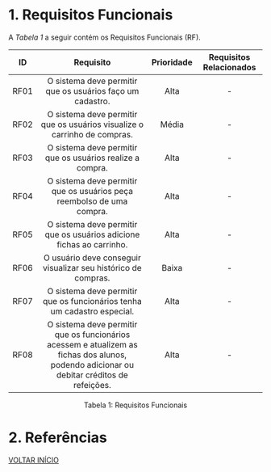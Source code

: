 # 1. Requisitos Funcionais

<p align="justify">A <i>Tabela 1</i> a seguir contém os Requisitos Funcionais (RF).</p>

| ID   |                                 Requisito                                   | Prioridade | Requisitos Relacionados |
| :--: | :-----------------------------------------------------------------------:   | :--------: | :---------: |
| RF01 |    O sistema deve permitir que os usuários faço um cadastro.                |  Alta     |    -     |
| RF02 |    O sistema deve permitir que os usuários visualize o carrinho de compras. |  Média      |     -   |
| RF03 |    O sistema deve permitir que os usuários realize a compra.                |  Alta     |     -       |
| RF04 |    O sistema deve permitir que os usuários peça reembolso de uma compra.    |  Alta      |      -       |
| RF05 |    O sistema deve permitir que os usuários adicione fichas ao carrinho.     |  Alta     |        -     |
| RF06 |    O usuário deve conseguir visualizar seu histórico de compras.            |  Baixa      |       -      |
| RF07 |    O sistema deve permitir que os funcionários tenha um cadastro especial.  |  Alta       |      -       |
| RF08 |    O sistema deve permitir que os funcionários acessem e atualizem as fichas dos alunos, podendo adicionar ou debitar créditos de refeições. |     Alta       |      -       |


<div style="text-align: center">
<p>Tabela 1: Requisitos Funcionais</p>
</div>

# 2. Referências


<a href="../README.md">VOLTAR INÍCIO</a>
